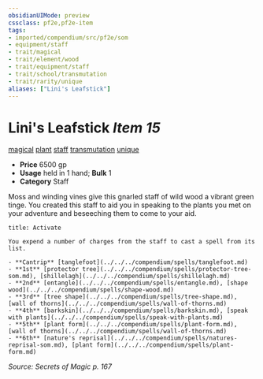 ```yaml
---
obsidianUIMode: preview
cssclass: pf2e,pf2e-item
tags:
- imported/compendium/src/pf2e/som
- equipment/staff
- trait/magical
- trait/element/wood
- trait/equipment/staff
- trait/school/transmutation
- trait/rarity/unique
aliases: ["Lini's Leafstick"]
---
```

# Lini's Leafstick *Item 15*  
[magical](magical.md)  [plant](plant.md)  [staff](rules/traits/staff.md)  [transmutation](transmutation.md)  [unique](unique.md)  

- **Price** 6500 gp
- **Usage** held in 1 hand; **Bulk** 1
- **Category** Staff

Moss and winding vines give this gnarled staff of wild wood a vibrant green tinge. You created this staff to aid you in speaking to the plants you met on your adventure and beseeching them to come to your aid.

```ad-embed-ability
title: Activate

You expend a number of charges from the staff to cast a spell from its list.

- **Cantrip** [tanglefoot](../../../compendium/spells/tanglefoot.md)
- **1st** [protector tree](../../../compendium/spells/protector-tree-som.md), [shillelagh](../../../compendium/spells/shillelagh.md)
- **2nd** [entangle](../../../compendium/spells/entangle.md), [shape wood](../../../compendium/spells/shape-wood.md)
- **3rd** [tree shape](../../../compendium/spells/tree-shape.md), [wall of thorns](../../../compendium/spells/wall-of-thorns.md)
- **4th** [barkskin](../../../compendium/spells/barkskin.md), [speak with plants](../../../compendium/spells/speak-with-plants.md)
- **5th** [plant form](../../../compendium/spells/plant-form.md), [wall of thorns](../../../compendium/spells/wall-of-thorns.md)
- **6th** [nature's reprisal](../../../compendium/spells/natures-reprisal-som.md), [plant form](../../../compendium/spells/plant-form.md)
```

*Source: Secrets of Magic p. 167*
